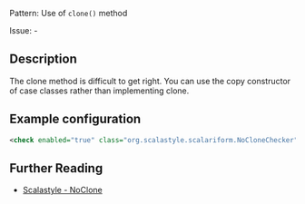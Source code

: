 Pattern: Use of `clone()` method

Issue: -

## Description

The clone method is difficult to get right. You can use the copy constructor of case classes rather than implementing clone.

## Example configuration

```xml
<check enabled="true" class="org.scalastyle.scalariform.NoCloneChecker" level="warning"/>
```
<a name="org_scalastyle_scalariform_NoFinalizeChecker" />

## Further Reading

* [Scalastyle - NoClone](https://scalastyle.beautiful-scala.com/rules-1.5.0.html#org_scalastyle_scalariform_NoCloneChecker)